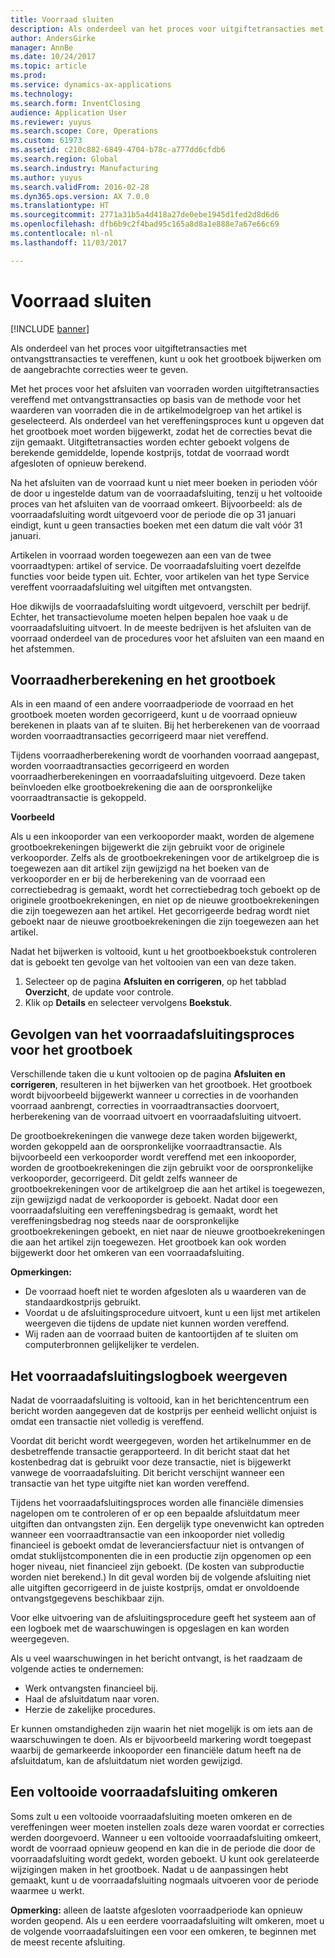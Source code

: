 ```yaml
---
title: Voorraad sluiten
description: Als onderdeel van het proces voor uitgiftetransacties met ontvangsttransacties te vereffenen, kunt u ook het grootboek bijwerken om de aangebrachte correcties weer te geven.
author: AndersGirke
manager: AnnBe
ms.date: 10/24/2017
ms.topic: article
ms.prod: 
ms.service: dynamics-ax-applications
ms.technology: 
ms.search.form: InventClosing
audience: Application User
ms.reviewer: yuyus
ms.search.scope: Core, Operations
ms.custom: 61973
ms.assetid: c210c882-6849-4704-b78c-a777dd6cfdb6
ms.search.region: Global
ms.search.industry: Manufacturing
ms.author: yuyus
ms.search.validFrom: 2016-02-28
ms.dyn365.ops.version: AX 7.0.0
ms.translationtype: HT
ms.sourcegitcommit: 2771a31b5a4d418a27de0ebe1945d1fed2d8d6d6
ms.openlocfilehash: dfb6b9c2f4bad95c165a8d8a1e888e7a67e66c69
ms.contentlocale: nl-nl
ms.lasthandoff: 11/03/2017

---
```


# <a name="inventory-close"></a>Voorraad sluiten

[!INCLUDE [banner](../includes/banner.md)]

Als onderdeel van het proces voor uitgiftetransacties met ontvangsttransacties te vereffenen, kunt u ook het grootboek bijwerken om de aangebrachte correcties weer te geven.

Met het proces voor het afsluiten van voorraden worden uitgiftetransacties vereffend met ontvangsttransacties op basis van de methode voor het waarderen van voorraden die in de artikelmodelgroep van het artikel is geselecteerd. Als onderdeel van het vereffeningsproces kunt u opgeven dat het grootboek moet worden bijgewerkt, zodat het de correcties bevat die zijn gemaakt. Uitgiftetransacties worden echter geboekt volgens de berekende gemiddelde, lopende kostprijs, totdat de voorraad wordt afgesloten of opnieuw berekend. 

Na het afsluiten van de voorraad kunt u niet meer boeken in perioden vóór de door u ingestelde datum van de voorraadafsluiting, tenzij u het voltooide proces van het afsluiten van de voorraad omkeert. Bijvoorbeeld: als de voorraadafsluiting wordt uitgevoerd voor de periode die op 31 januari eindigt, kunt u geen transacties boeken met een datum die valt vóór 31 januari. 

Artikelen in voorraad worden toegewezen aan een van de twee voorraadtypen: artikel of service. De voorraadafsluiting voert dezelfde functies voor beide typen uit. Echter, voor artikelen van het type Service vereffent voorraadafsluiting wel uitgiften met ontvangsten. 

Hoe dikwijls de voorraadafsluiting wordt uitgevoerd, verschilt per bedrijf. Echter, het transactievolume moeten helpen bepalen hoe vaak u de voorraadafsluiting uitvoert. In de meeste bedrijven is het afsluiten van de voorraad onderdeel van de procedures voor het afsluiten van een maand en het afstemmen.

## <a name="inventory-recalculation-and-the-general-ledger"></a>Voorraadherberekening en het grootboek
Als in een maand of een andere voorraadperiode de voorraad en het grootboek moeten worden gecorrigeerd, kunt u de voorraad opnieuw berekenen in plaats van af te sluiten. Bij het herberekenen van de voorraad worden voorraadtransacties gecorrigeerd maar niet vereffend. 

Tijdens voorraadherberekening wordt de voorhanden voorraad aangepast, worden voorraadtransacties gecorrigeerd en worden voorraadherberekeningen en voorraadafsluiting uitgevoerd. Deze taken beïnvloeden elke grootboekrekening die aan de oorspronkelijke voorraadtransactie is gekoppeld. 

**Voorbeeld** 

Als u een inkooporder van een verkooporder maakt, worden de algemene grootboekrekeningen bijgewerkt die zijn gebruikt voor de originele verkooporder. Zelfs als de grootboekrekeningen voor de artikelgroep die is toegewezen aan dit artikel zijn gewijzigd na het boeken van de verkooporder en er bij de herberekening van de voorraad een correctiebedrag is gemaakt, wordt het correctiebedrag toch geboekt op de originele grootboekrekeningen, en niet op de nieuwe grootboekrekeningen die zijn toegewezen aan het artikel. Het gecorrigeerde bedrag wordt niet geboekt naar de nieuwe grootboekrekeningen die zijn toegewezen aan het artikel. 

Nadat het bijwerken is voltooid, kunt u het grootboekboekstuk controleren dat is geboekt ten gevolge van het voltooien van een van deze taken.

1.  Selecteer op de pagina **Afsluiten en corrigeren**, op het tabblad **Overzicht**, de update voor controle.
2.  Klik op **Details** en selecteer vervolgens **Boekstuk**.

## <a name="effects-of-the-inventory-close-process-on-the-general-ledger"></a>Gevolgen van het voorraadafsluitingsproces voor het grootboek
Verschillende taken die u kunt voltooien op de pagina **Afsluiten en corrigeren**, resulteren in het bijwerken van het grootboek. Het grootboek wordt bijvoorbeeld bijgewerkt wanneer u correcties in de voorhanden voorraad aanbrengt, correcties in voorraadtransacties doorvoert, herberekening van de voorraad uitvoert en voorraadafsluiting uitvoert. 

De grootboekrekeningen die vanwege deze taken worden bijgewerkt, worden gekoppeld aan de oorspronkelijke voorraadtransactie. Als bijvoorbeeld een verkooporder wordt vereffend met een inkooporder, worden de grootboekrekeningen die zijn gebruikt voor de oorspronkelijke verkooporder, gecorrigeerd. Dit geldt zelfs wanneer de grootboekrekeningen voor de artikelgroep die aan het artikel is toegewezen, zijn gewijzigd nadat de verkooporder is geboekt. Nadat door een voorraadafsluiting een vereffeningsbedrag is gemaakt, wordt het vereffeningsbedrag nog steeds naar de oorspronkelijke grootboekrekeningen geboekt, en niet naar de nieuwe grootboekrekeningen die aan het artikel zijn toegewezen. Het grootboek kan ook worden bijgewerkt door het omkeren van een voorraadafsluiting. 

**Opmerkingen:**

-   De voorraad hoeft niet te worden afgesloten als u waarderen van de standaardkostprijs gebruikt.
-   Voordat u de afsluitingsprocedure uitvoert, kunt u een lijst met artikelen weergeven die tijdens de update niet kunnen worden vereffend.
-   Wij raden aan de voorraad buiten de kantoortijden af te sluiten om computerbronnen gelijkelijker te verdelen.

## <a name="the-inventory-close-log"></a>Het voorraadafsluitingslogboek weergeven
Nadat de voorraadafsluiting is voltooid, kan in het berichtencentrum een bericht worden aangegeven dat de kostprijs per eenheid wellicht onjuist is omdat een transactie niet volledig is vereffend. 

Voordat dit bericht wordt weergegeven, worden het artikelnummer en de desbetreffende transactie gerapporteerd. In dit bericht staat dat het kostenbedrag dat is gebruikt voor deze transactie, niet is bijgewerkt vanwege de voorraadafsluiting. Dit bericht verschijnt wanneer een transactie van het type uitgifte niet kan worden vereffend. 

Tijdens het voorraadafsluitingsproces worden alle financiële dimensies nagelopen om te controleren of er op een bepaalde afsluitdatum meer uitgiften dan ontvangsten zijn. Een dergelijk type onevenwicht kan optreden wanneer een voorraadtransactie van een inkooporder niet volledig financieel is geboekt omdat de leveranciersfactuur niet is ontvangen of omdat stuklijstcomponenten die in een productie zijn opgenomen op een hoger niveau, niet financieel zijn geboekt. (De kosten van subproductie worden niet berekend.) In dit geval worden bij de volgende afsluiting niet alle uitgiften gecorrigeerd in de juiste kostprijs, omdat er onvoldoende ontvangstgegevens beschikbaar zijn. 

Voor elke uitvoering van de afsluitingsprocedure geeft het systeem aan of een logboek met de waarschuwingen is opgeslagen en kan worden weergegeven. 

Als u veel waarschuwingen in het bericht ontvangt, is het raadzaam de volgende acties te ondernemen:

-   Werk ontvangsten financieel bij.
-   Haal de afsluitdatum naar voren.
-   Herzie de zakelijke procedures.

Er kunnen omstandigheden zijn waarin het niet mogelijk is om iets aan de waarschuwingen te doen. Als er bijvoorbeeld markering wordt toegepast waarbij de gemarkeerde inkooporder een financiële datum heeft na de afsluitdatum, kan de afsluitdatum niet worden gewijzigd.

## <a name="reversing-a-completed-inventory-close"></a>Een voltooide voorraadafsluiting omkeren
Soms zult u een voltooide voorraadafsluiting moeten omkeren en de vereffeningen weer moeten instellen zoals deze waren voordat er correcties werden doorgevoerd. Wanneer u een voltooide voorraadafsluiting omkeert, wordt de voorraad opnieuw geopend en kan die in de periode die door de voorraadafsluiting wordt gedekt, worden geboekt. U kunt ook gerelateerde wijzigingen maken in het grootboek. Nadat u de aanpassingen hebt gemaakt, kunt u de voorraadafsluiting nogmaals uitvoeren voor de periode waarmee u werkt. 

**Opmerking:** alleen de laatste afgesloten voorraadperiode kan opnieuw worden geopend. Als u een eerdere voorraadafsluiting wilt omkeren, moet u de volgende voorraadafsluitingen een voor een omkeren, te beginnen met de meest recente afsluiting.




